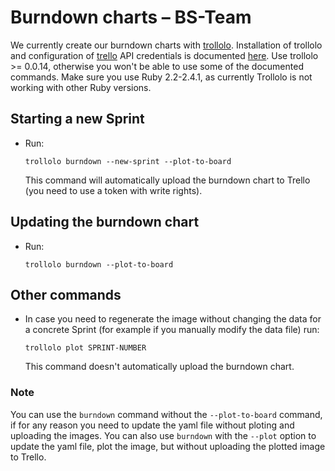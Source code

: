 # Burndown charts – BS-Team

We currently create our burndown charts with [trollolo](https://github.com/openSUSE/trollolo).
Installation of trollolo and configuration of [trello](https://trello.com) API credentials is
documented [here](https://github.com/openSUSE/trollolo#installation). Use trollolo >= 0.0.14, otherwise you won't be able to use some of the documented commands. Make sure you use Ruby 2.2-2.4.1, as currently Trollolo is not working with other Ruby versions.

## Starting a new Sprint

- Run:

  ```shell
  trollolo burndown --new-sprint --plot-to-board
  ```

  This command will automatically upload the burndown chart to Trello (you need to use a token with write rights).


## Updating the burndown chart

- Run:

  ```shell
  trollolo burndown --plot-to-board
  ```

  
## Other commands
  
- In case you need to regenerate the image without changing the data for a concrete Sprint (for example if you manually modify the data file) run:

  ```shell
  trollolo plot SPRINT-NUMBER
  ```
  
  This command doesn't automatically upload the burndown chart.


### Note

You can use the `burndown` command without the `--plot-to-board` command, if for any reason you need to update the yaml file without ploting and uploading the images. You can also use `burndown` with the `--plot` option to update the yaml file, plot the image, but without uploading the plotted image to Trello.
    